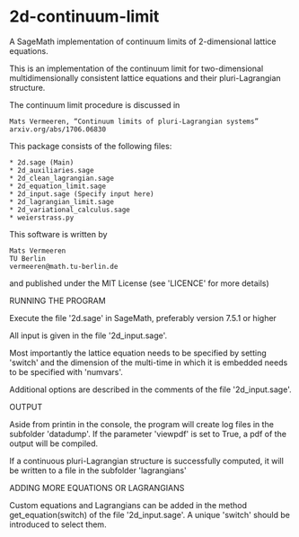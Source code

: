 # 2d-continuum-limit
A SageMath implementation of continuum limits of 2-dimensional lattice equations.

This is an implementation of the continuum limit for two-dimensional multidimensionally consistent lattice equations and their pluri-Lagrangian structure.

The continuum limit procedure is discussed in

	Mats Vermeeren, “Continuum limits of pluri-Lagrangian systems” 
	arxiv.org/abs/1706.06830

This package consists of the following files:

	* 2d.sage (Main)
	* 2d_auxiliaries.sage
	* 2d_clean_lagrangian.sage
	* 2d_equation_limit.sage
	* 2d_input.sage (Specify input here)
	* 2d_lagrangian_limit.sage
	* 2d_variational_calculus.sage
	* weierstrass.py

This software is written by

	Mats Vermeeren
	TU Berlin
	vermeeren@math.tu-berlin.de
	
and published under the MIT License (see 'LICENCE' for more details)


RUNNING THE PROGRAM

Execute the file '2d.sage' in SageMath, preferably version 7.5.1 or higher

All input is given in the file '2d_input.sage'.

Most importantly the lattice equation needs to be specified by setting 'switch'
and the dimension of the multi-time in which it is embedded needs to be specified 
with 'numvars'.

Additional options are described in the comments of the file '2d_input.sage'.


OUTPUT

Aside from printin in the console, the program will create log files in the 
subfolder 'datadump'. If the parameter 'viewpdf' is set to True, a pdf of the
output will be compiled.

If a continuous pluri-Lagrangian structure is successfully computed, it will be 
written to a file in the subfolder 'lagrangians'


ADDING MORE EQUATIONS OR LAGRANGIANS

Custom equations and Lagrangians can be added in the method get_equation(switch)
of the file '2d_input.sage'. A unique 'switch' should be introduced to select them.
